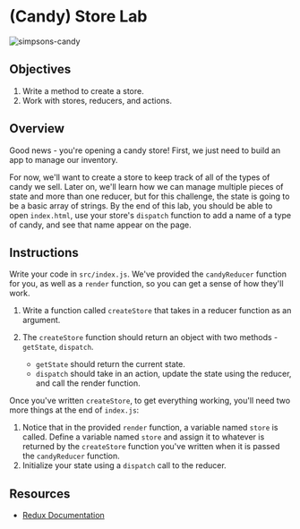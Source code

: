 # (Candy) Store Lab

![simpsons-candy](https://media.giphy.com/media/xT5LMwcxObBBA31D8c/giphy.gif)

## Objectives

1. Write a method to create a store.
2. Work with stores, reducers, and actions.

## Overview

Good news - you're opening a candy store! First, we just need to build an app to
manage our inventory.

For now, we'll want to create a store to keep track of all of the types of candy
we sell. Later on, we'll learn how we can manage multiple pieces of state and more than one reducer, but for this challenge, the state is going to
be a basic array of strings. By the end of this lab, you should be able to open `index.html`, use your store's `dispatch` function to add a
name of a type of candy, and see that name appear on the page.

## Instructions

Write your code in `src/index.js`. We've provided the `candyReducer` function for you, as
well as a `render` function, so you can get a sense of how they'll work.

1. Write a function called `createStore` that takes in a
   reducer function as an argument.
2. The `createStore` function should return an object with two methods -
   `getState`, `dispatch`.

    * `getState` should return the current state.
    * `dispatch` should take in an action, update the state using the reducer, and call the render function.

Once you've written `createStore`, to get everything working, you'll need two more things at the end of `index.js`:

1. Notice that in the provided `render` function, a variable named `store` is
   called. Define a variable named `store` and assign it to whatever is returned
   by the `createStore` function you've written when it is passed
   the `candyReducer` function.
2. Initialize your state using a `dispatch` call to the reducer.

## Resources

* [Redux Documentation](http://redux.js.org/docs/basics/Store.html)
